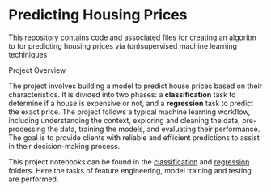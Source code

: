 
# Predicting Housing Prices

This repository contains code and associated files for creating an algoritm to for predicting housing prices via (un)supervised machine learning techiniques

Project Overview

The project involves building a model to predict house prices based on their characteristics. It is divided into two phases: a **classification** task to determine if a house is expensive or not, and a **regression** task to predict the exact price. The project follows a typical machine learning workflow, including understanding the context, exploring and cleaning the data, pre-processing the data, training the models, and evaluating their performance. The goal is to provide clients with reliable and efficient predictions to assist in their decision-making process.

This project notebooks can be found in the [classification](https://github.com/ginkof/Data-Science-Portfolio/tree/main/Machine%20Learning/Classification%20%26%20Regression/Predicting%20Housing%20Prices/Classification) and [regression](https://github.com/ginkof/Data-Science-Portfolio/tree/main/Machine%20Learning/Classification%20%26%20Regression/Predicting%20Housing%20Prices/Regression) folders. Here the tasks of feature engineering, model training and testing are performed.
